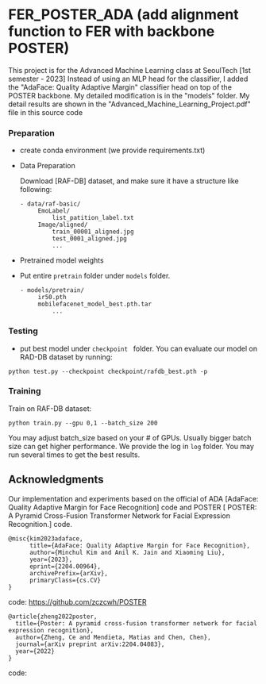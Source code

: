 # FER_POSTER_ADA (add alignment function to FER with backbone POSTER)
This project is for the Advanced Machine Learning class at SeoulTech [1st semester - 2023] Instead of using an MLP head for the classifier, I added the "AdaFace: Quality Adaptive Margin" classifier head on top of the POSTER backbone. My detailed modification is in the "models" folder. My detail results are shown in the "Advanced_Machine_Learning_Project.pdf" file in this source code

### Preparation
- create conda environment (we provide requirements.txt)

- Data Preparation

  Download [RAF-DB] dataset, and make sure it have a structure like following:
 
	```
	- data/raf-basic/
		 EmoLabel/
		     list_patition_label.txt
		 Image/aligned/
		     train_00001_aligned.jpg
		     test_0001_aligned.jpg
		     ...
	```

- Pretrained model weights
 - Put entire `pretrain` folder under `models` folder.

	```
	- models/pretrain/
		 ir50.pth
		 mobilefacenet_model_best.pth.tar
		     ...
	```

### Testing

- put best model under `checkpoint ` folder. You can evaluate our model on RAD-DB dataset by running: 

```
python test.py --checkpoint checkpoint/rafdb_best.pth -p
```

### Training
Train on RAF-DB dataset:
```
python train.py --gpu 0,1 --batch_size 200
```
You may adjust batch_size based on your # of GPUs. Usually bigger batch size can get higher performance. We provide the log in  `log` folder. You may run several times to get the best results. 






## Acknowledgments

Our implementation and experiments based on the official of ADA [AdaFace: Quality Adaptive Margin for Face Recognition] code and POSTER [ POSTER: A Pyramid Cross-Fusion Transformer Network for Facial Expression Recognition.] code.  

```
@misc{kim2023adaface,
      title={AdaFace: Quality Adaptive Margin for Face Recognition}, 
      author={Minchul Kim and Anil K. Jain and Xiaoming Liu},
      year={2023},
      eprint={2204.00964},
      archivePrefix={arXiv},
      primaryClass={cs.CV}
}
```


code: https://github.com/zczcwh/POSTER

```
@article{zheng2022poster,
  title={Poster: A pyramid cross-fusion transformer network for facial expression recognition},
  author={Zheng, Ce and Mendieta, Matias and Chen, Chen},
  journal={arXiv preprint arXiv:2204.04083},
  year={2022}
}
```
code: 




